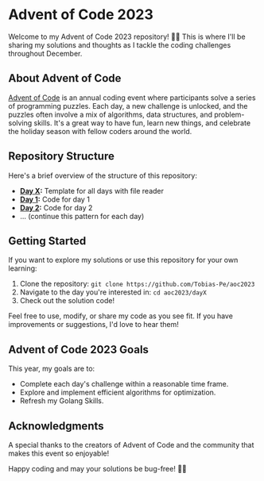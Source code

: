 # Advent of Code 2023

Welcome to my Advent of Code 2023 repository! 🎄✨ This is where I'll be sharing my solutions and thoughts as I tackle the coding challenges throughout December.

## About Advent of Code

[Advent of Code](https://adventofcode.com/) is an annual coding event where participants solve a series of programming puzzles. Each day, a new challenge is unlocked, and the puzzles often involve a mix of algorithms, data structures, and problem-solving skills. It's a great way to have fun, learn new things, and celebrate the holiday season with fellow coders around the world.

## Repository Structure

Here's a brief overview of the structure of this repository:

- **[Day X](dayX/):** Template for all days with file reader
- **[Day 1](day1/):** Code for day 1
- **[Day 2](day2/):** Code for day 2
- ... (continue this pattern for each day)

## Getting Started

If you want to explore my solutions or use this repository for your own learning:

1. Clone the repository: `git clone https://github.com/Tobias-Pe/aoc2023`
2. Navigate to the day you're interested in: `cd aoc2023/dayX`
3. Check out the solution code!

Feel free to use, modify, or share my code as you see fit. If you have improvements or suggestions, I'd love to hear them!

## Advent of Code 2023 Goals

This year, my goals are to:

- Complete each day's challenge within a reasonable time frame.
- Explore and implement efficient algorithms for optimization.
- Refresh my Golang Skills.

## Acknowledgments

A special thanks to the creators of Advent of Code and the community that makes this event so enjoyable!

Happy coding and may your solutions be bug-free! 🚀🎁
